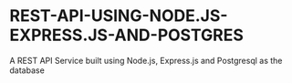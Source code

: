 # REST-API-USING-NODE.JS-EXPRESS.JS-AND-POSTGRES
A REST API Service built using Node.js, Express.js and Postgresql as the database
